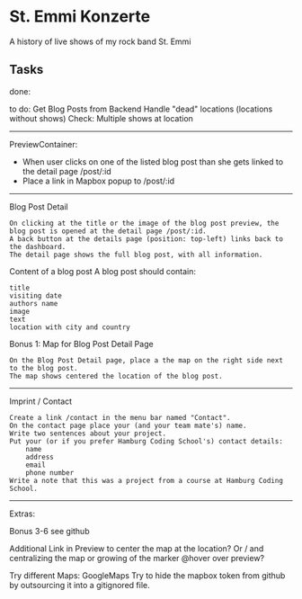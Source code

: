 # St. Emmi Konzerte
A history of live shows of my rock band St. Emmi

## Tasks
done:

to do:
Get Blog Posts from Backend
Handle "dead" locations (locations without shows)
Check: Multiple shows at location

---
PreviewContainer:
- When user clicks on one of the listed blog post than she gets linked to the detail page /post/:id
- Place a link in Mapbox popup to /post/:id

---

Blog Post Detail

    On clicking at the title or the image of the blog post preview, the blog post is opened at the detail page /post/:id.
    A back button at the details page (position: top-left) links back to the dashboard.
    The detail page shows the full blog post, with all information.

Content of a blog post
A blog post should contain:

    title
    visiting date
    authors name
    image
    text
    location with city and country

Bonus 1: Map for Blog Post Detail Page

    On the Blog Post Detail page, place a the map on the right side next to the blog post.
    The map shows centered the location of the blog post.

---

Imprint / Contact

    Create a link /contact in the menu bar named "Contact".
    On the contact page place your (and your team mate's) name.
    Write two sentences about your project.
    Put your (or if you prefer Hamburg Coding School's) contact details:
        name
        address
        email
        phone number
    Write a note that this was a project from a course at Hamburg Coding School.

---

Extras:

Bonus 3-6 see github

Additional Link in Preview to center the map at the location?
Or / and centralizing the map or growing of the marker @hover over preview?

Try different Maps: GoogleMaps
Try to hide the mapbox token from github by outsourcing it into a gitignored file.